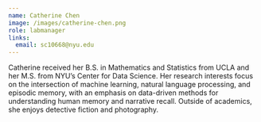 ```yaml
---
name: Catherine Chen
image: /images/catherine-chen.png
role: labmanager
links:
  email: sc10668@nyu.edu
---
```



Catherine received her B.S. in Mathematics and Statistics from UCLA and her M.S. from NYU’s Center for Data Science. Her research interests focus on the intersection of machine learning, natural language processing, and episodic memory, with an emphasis on data-driven methods for understanding human memory and narrative recall. Outside of academics, she enjoys detective fiction and photography.
